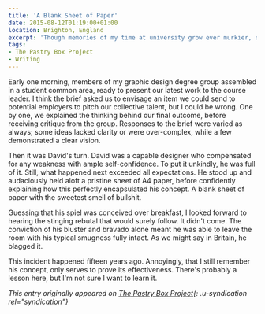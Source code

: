 ```yaml
---
title: 'A Blank Sheet of Paper'
date: 2015-08-12T01:19:00+01:00
location: Brighton, England
excerpt: 'Though memories of my time at university grow ever murkier, one incident still stands out.'
tags:
- The Pastry Box Project
- Writing
---
```

Early one morning, members of my graphic design degree group assembled in a student common area, ready to present our latest work to the course leader. I think the brief asked us to envisage an item we could send to potential employers to pitch our collective talent, but I could be wrong. One by one, we explained the thinking behind our final outcome, before receiving critique from the group. Responses to the brief were varied as always; some ideas lacked clarity or were over-complex, while a few demonstrated a clear vision.

Then it was David's turn. David was a capable designer who compensated for any weakness with ample self-confidence. To put it unkindly, he was full of it. Still, what happened next exceeded all expectations. He stood up and audaciously held aloft a pristine sheet of A4 paper, before confidently explaining how this perfectly encapsulated his concept. A blank sheet of paper with the sweetest smell of bullshit.

Guessing that his spiel was conceived over breakfast, I looked forward to hearing the stinging rebutal that would surely follow. It didn't come. The conviction of his bluster and bravado alone meant he was able to leave the room with his typical smugness fully intact. As we might say in Britain, he blagged it.

This incident happened fifteen years ago. Annoyingly, that I still remember his concept, only serves to prove its effectiveness. There's probably a lesson here, but I'm not sure I want to learn it.

_This entry originally appeared on [The Pastry Box Project][1]{: .u-syndication rel="syndication"}_

[1]: https://the-pastry-box-project.net/paul-lloyd/2015-july-12
